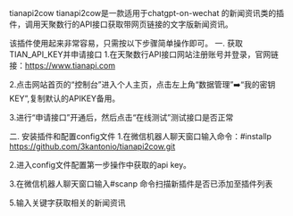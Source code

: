 tianapi2cow
tianapi2cow是一款适用于chatgpt-on-wechat 的新闻资讯类的插件，调用天聚数行的API接口获取带网页链接的文字版新闻资讯。

该插件使用起来非常容易，只需按以下步骤简单操作即可。
一. 获取TIAN_API_KEY并申请接口
1.在天聚数行API接口网站注册账号并登录，官网链接：https://www.tianapi.com

2.点击网站首页的“控制台”进入个人主页，点击左上角“数据管理”➡️“我的密钥KEY”,复制默认的APIKEY备用。

3.进行“申请接口”开通后，然后点击“在线测试”测试接口是否正常

二. 安装插件和配置config文件
1.在微信机器人聊天窗口输入命令：#installp https://github.com/3kantonio/tianapi2cow.git

2.进入config文件配置第一步操作中获取的api key。

3.在微信机器人聊天窗口输入#scanp 命令扫描新插件是否已添加至插件列表

5.输入关键字获取相关的新闻资讯
